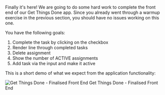 Finally it's here! We are going to do some hard work to complete the front end of our Get Things Done app. Since you already went through a warmup exercise in the previous section, you should have no issues working on this one. 


You have the following goals:

1. Complete the task by clicking on the checkbox
1. Render line through completed tasks
1. Delete assignment
1. Show the number of ACTIVE assignments
1. Add task via the input and make it active

This is a short demo of what we expect from the application functionality:

![Get Things Done - Finalised Front End](https://skillpies.s3.ap-southeast-2.amazonaws.com/courses/3myFj3C3s45Lw7am7p/sections/GlFkIwougYVL2PpR95/gtd.gif)
Get Things Done - Finalised Front End
